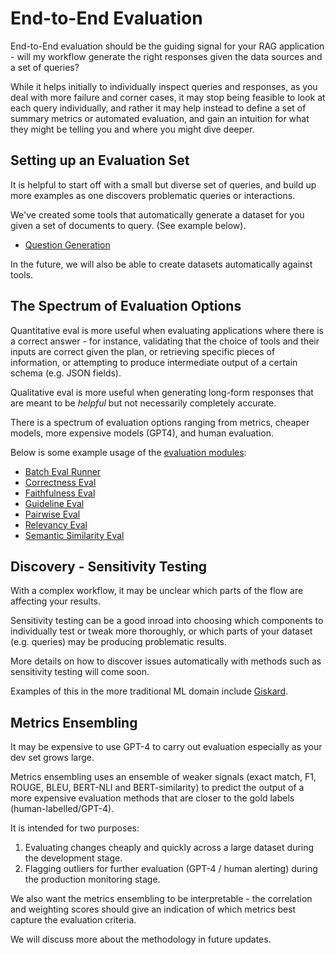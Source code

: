 # End-to-End Evaluation

End-to-End evaluation should be the guiding signal for your RAG application - will my workflow generate the right responses given the data sources and a set of queries?

While it helps initially to individually inspect queries and responses, as you deal with more failure and corner cases, it may stop being feasible to look at each query individually, and rather it may help instead to define a set of summary metrics or automated evaluation, and gain an intuition for what they might be telling you and where you might dive deeper.

## Setting up an Evaluation Set

It is helpful to start off with a small but diverse set of queries, and build up more examples as one discovers problematic queries or interactions.

We've created some tools that automatically generate a dataset for you given a set of documents to query. (See example below).

- [Question Generation](/python/examples/evaluation/questiongeneration)

In the future, we will also be able to create datasets automatically against tools.

## The Spectrum of Evaluation Options

Quantitative eval is more useful when evaluating applications where there is a correct answer - for instance, validating that the choice of tools and their inputs are correct given the plan, or retrieving specific pieces of information, or attempting to produce intermediate output of a certain schema (e.g. JSON fields).

Qualitative eval is more useful when generating long-form responses that are meant to be _helpful_ but not necessarily completely accurate.

There is a spectrum of evaluation options ranging from metrics, cheaper models, more expensive models (GPT4), and human evaluation.

Below is some example usage of the [evaluation modules](/python/framework/optimizing/evaluation/evaluation):

- [Batch Eval Runner](/python/examples/evaluation/batch_eval)
- [Correctness Eval](/python/examples/evaluation/correctness_eval)
- [Faithfulness Eval](/python/examples/evaluation/faithfulness_eval)
- [Guideline Eval](/python/examples/evaluation/guideline_eval)
- [Pairwise Eval](/python/examples/evaluation/pairwise_eval)
- [Relevancy Eval](/python/examples/evaluation/relevancy_eval)
- [Semantic Similarity Eval](/python/examples/evaluation/semantic_similarity_eval)

## Discovery - Sensitivity Testing

With a complex workflow, it may be unclear which parts of the flow are affecting your results.

Sensitivity testing can be a good inroad into choosing which components to individually test or tweak more thoroughly, or which parts of your dataset (e.g. queries) may be producing problematic results.

More details on how to discover issues automatically with methods such as sensitivity testing will come soon.

Examples of this in the more traditional ML domain include [Giskard](https://docs.giskard.ai/en/latest/getting-started/quickstart.html).

## Metrics Ensembling

It may be expensive to use GPT-4 to carry out evaluation especially as your dev set grows large.

Metrics ensembling uses an ensemble of weaker signals (exact match, F1, ROUGE, BLEU, BERT-NLI and BERT-similarity) to predict the output of a more expensive evaluation methods that are closer to the gold labels (human-labelled/GPT-4).

It is intended for two purposes:

1. Evaluating changes cheaply and quickly across a large dataset during the development stage.
2. Flagging outliers for further evaluation (GPT-4 / human alerting) during the production monitoring stage.

We also want the metrics ensembling to be interpretable - the correlation and weighting scores should give an indication of which metrics best capture the evaluation criteria.

We will discuss more about the methodology in future updates.
